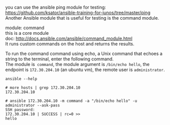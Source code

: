 you can use the ansible ping module for testing: https://github.com/ksator/ansible-training-for-junos/tree/master/ping  
Another Ansible module that is useful for testing is the command module.    

module: command  
this is a core module   
doc: http://docs.ansible.com/ansible/command_module.html   
It runs custom commands on the host and returns the results.  

To run the command command using echo, a Unix command that echoes a string to the terminal, enter the following command.  
The module is``` command```, the module argument is ```/bin/echo hello```, the endpoint is ```172.30.204.10``` (an ubuntu vm), the remote user is ```administrator```.

```
ansible --help
```
```
# more hosts | grep 172.30.204.10
172.30.204.10
```
```
# ansible 172.30.204.10 -m command -a "/bin/echo hello" -u administrator --ask-pass
SSH password: 
172.30.204.10 | SUCCESS | rc=0 >>
hello
```

